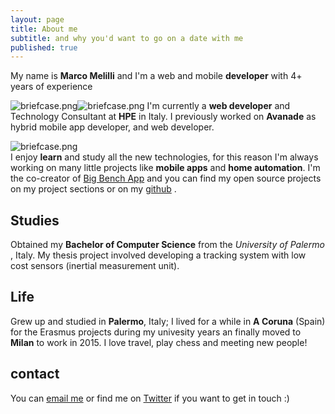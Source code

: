 ```yaml
---
layout: page
title: About me
subtitle: and why you'd want to go on a date with me
published: true
---
```


My name is **Marco Melilli** and I'm a web and mobile **developer** with 4+ years of experience  


<span style="float: left"> ![briefcase.png]({{site.baseurl}}/img/briefcase.png) </span>
<span class="fa fa-home"> ![briefcase.png]({{site.baseurl}}/img/briefcase.png) </span>
I'm currently a **web developer** and Technology Consultant at **HPE** in Italy. I previously worked on **Avanade** as hybrid mobile app developer, and web developer.

![briefcase.png]({{site.baseurl}}/img/briefcase.png)  
I enjoy **learn** and study all the new technologies, for this reason I'm always working on many little projects like **mobile apps** and **home automation**.
I'm the co-creator of [Big Bench App](https://big-bench.com) and you can find my open source projects on my project sections or on my [github](https://github.com/marcomelilli) .

## Studies
Obtained my **Bachelor of Computer Science** from the _University of Palermo_ , Italy. My thesis project involved developing a tracking system with low cost sensors (inertial measurement unit).

## Life
Grew up and studied in **Palermo**, Italy; I lived for a while in **A Coruna** (Spain) for the Erasmus projects during my univesity years an finally moved to **Milan** to work in 2015.
I love travel, play chess and meeting new people!


## contact
You can [email me](mail:marcomelilli92@hotmail.it) or find me on [Twitter](https://twitter.com/melilli_marco) if you want to get in touch :)
